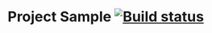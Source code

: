 # **Project Sample** [![Build status](https://ci.appveyor.com/api/projects/status/gdiscb3n333hp5oo/branch/main?svg=true)](https://ci.appveyor.com/project/MoskalevDA/dzapi/branch/main)